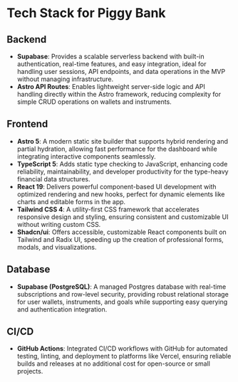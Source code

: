# Tech Stack for Piggy Bank

## Backend
- **Supabase**: Provides a scalable serverless backend with built-in authentication, real-time features, and easy integration, ideal for handling user sessions, API endpoints, and data operations in the MVP without managing infrastructure.
- **Astro API Routes**: Enables lightweight server-side logic and API handling directly within the Astro framework, reducing complexity for simple CRUD operations on wallets and instruments.

## Frontend
- **Astro 5**: A modern static site builder that supports hybrid rendering and partial hydration, allowing fast performance for the dashboard while integrating interactive components seamlessly.
- **TypeScript 5**: Adds static type checking to JavaScript, enhancing code reliability, maintainability, and developer productivity for the type-heavy financial data structures.
- **React 19**: Delivers powerful component-based UI development with optimized rendering and new hooks, perfect for dynamic elements like charts and editable forms in the app.
- **Tailwind CSS 4**: A utility-first CSS framework that accelerates responsive design and styling, ensuring consistent and customizable UI without writing custom CSS.
- **Shadcn/ui**: Offers accessible, customizable React components built on Tailwind and Radix UI, speeding up the creation of professional forms, modals, and visualizations.

## Database
- **Supabase (PostgreSQL)**: A managed Postgres database with real-time subscriptions and row-level security, providing robust relational storage for user wallets, instruments, and goals while supporting easy querying and authentication integration.

## CI/CD
- **GitHub Actions**: Integrated CI/CD workflows with GitHub for automated testing, linting, and deployment to platforms like Vercel, ensuring reliable builds and releases at no additional cost for open-source or small projects.
